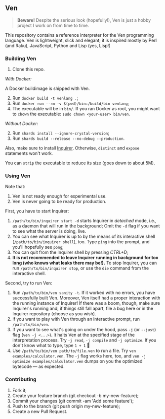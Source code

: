 ## Ven

> **Beware!** Despite the serious look (hopefully!), Ven is just
> a hobby project I work on from time to time.

This repository contains a reference interpreter for the Ven
programming language. Ven is lightweight, slick and elegant;
it is inspired mostly by Perl (and Raku), JavaScript, Python
and Lisp (yes, Lisp!)

### Building Ven

1. Clone this repo.

_With Docker:_

A Docker buildimage is shipped with Ven.

2. Run `docker build -t venlang .`;
3. Run `docker run --rm -v $(pwd)/bin:/build/bin venlang`;
4. The executable will be in `bin/`. If you ran Docker as root,
   you might want to `chown` the executable: `sudo chown <your-user> bin/ven`.

_Without Docker:_

2. Run `shards install --ignore-crystal-version`;
3. Run `shards build --release --no-debug --production`.

Also, make sure to install [Inquirer](https://github.com/homonoidian/inquirer).
Otherwise, `distinct` and `expose` statements won't work.

You can `strip` the executable to reduce its size (goes down to about 5M).

### Using Ven

Note that:

1. Ven is not ready enough for experimental use.
2. Ven is never going to be ready for production.

First, you have to start Inquirer:

1. `/path/to/bin/inquirer start -d` starts Inquirer in _detached_
   mode, i.e., as a daemon that will run in the background;
   Omit the `-d` flag if you want to see what the server is
   doing, live.
2. You can see what Inquirer is up to by the means of its
   interactive shell (`/path/to/bin/inquirer shell`), too.
   Type `ping` into the prompt, and you'll hopefully see `pong`;
3. You can quit from the Inquirer shell by pressing _CTRL+D_;
4. **It is not recommended to leave Inquirer running in background
   for too long (who knows what leaks there may be!).** To
   stop Inquirer, you can run `/path/to/bin/inquirer stop`,
   or use the `die` command from the interactive shell.

Second, try to run Ven:

1. Run `/path/to/bin/ven sanity -t`. If it worked with no errors,
   you have successfully built Ven. Moreover, Ven itself had a
   proper interaction with the running instance of Inquirer!
   If there was a boom, though, make sure Inquirer's running and,
   if things still fall apart, file a bug here or in the Inquirer
   repository (choose as you wish).
2. If you want to play with Ven through an interactive prompt,
   run `/path/to/bin/ven`.
3. If you want to see what's going on under the hood, pass
   `-j` (or `--just`) flag (`ven -j <...>`). It halts Ven at
   the specified stage of the interpretation process. Try
   `-j read`, `-j compile` and `-j optimize`. If you don't
   know what to type, type `1 + 1` :slightly_smiling_face:
4. Use `/path/to/bin/ven path/to/file.ven` to run a file. Try
   `ven examples/calculator.ven`. The `-j` flag works here,
   too, and `ven -j optimize examples/calculator.ven` dumps
   on you the optimized bytecode — as expected.

### Contributing

1. Fork it;
2. Create your feature branch (git checkout -b my-new-feature);
3. Commit your changes (git commit -am 'Add some feature');
4. Push to the branch (git push origin my-new-feature);
5. Create a new Pull Request.
